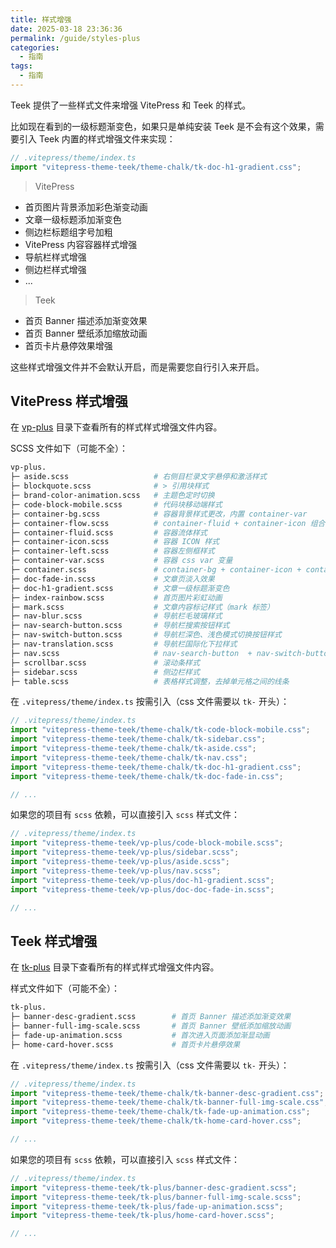 ```yaml
---
title: 样式增强
date: 2025-03-18 23:36:36
permalink: /guide/styles-plus
categories:
  - 指南
tags:
  - 指南
---
```


Teek 提供了一些样式文件来增强 VitePress 和 Teek 的样式。

比如现在看到的一级标题渐变色，如果只是单纯安装 Teek 是不会有这个效果，需要引入 Teek 内置的样式增强文件来实现：

```ts
// .vitepress/theme/index.ts
import "vitepress-theme-teek/theme-chalk/tk-doc-h1-gradient.css";
```

> VitePress

- 首页图片背景添加彩色渐变动画
- 文章一级标题添加渐变色
- 侧边栏标题组字号加粗
- VitePress 内容容器样式增强
- 导航栏样式增强
- 侧边栏样式增强
- ...

> Teek

- 首页 Banner 描述添加渐变效果
- 首页 Banner 壁纸添加缩放动画
- 首页卡片悬停效果增强

这些样式增强文件并不会默认开启，而是需要您自行引入来开启。

## VitePress 样式增强

在 [vp-plus](https://github.com/Kele-Bingtang/vitepress-theme-teek/tree/main/packages/theme-chalk/src/vp-plus) 目录下查看所有的样式样式增强文件内容。

SCSS 文件如下（可能不全）：

```sh
vp-plus.
├─ aside.scss                   # 右侧目栏录文字悬停和激活样式
├─ blockquote.scss              # > 引用块样式
├─ brand-color-animation.scss   # 主题色定时切换
├─ code-block-mobile.scss       # 代码块移动端样式
├─ container-bg.scss            # 容器背景样式更改，内置 container-var
├─ container-flow.scss          # container-fluid + container-icon 组合
├─ container-fluid.scss         # 容器流体样式
├─ container-icon.scss          # 容器 ICON 样式
├─ container-left.scss          # 容器左侧框样式
├─ container-var.scss           # 容器 css var 变量
├─ container.scss               # container-bg + container-icon + container-var 组合
├─ doc-fade-in.scss             # 文章页淡入效果
├─ doc-h1-gradient.scss         # 文章一级标题渐变色
├─ index-rainbow.scss           # 首页图片彩虹动画
├─ mark.scss                    # 文章内容标记样式（mark 标签）
├─ nav-blur.scss                # 导航栏毛玻璃样式
├─ nav-search-button.scss       # 导航栏搜索按钮样式
├─ nav-switch-button.scss       # 导航栏深色、浅色模式切换按钮样式
├─ nav-translation.scss         # 导航栏国际化下拉样式
├─ nav.scss                     # nav-search-button  + nav-switch-button + nav-translation 组合
├─ scrollbar.scss               # 滚动条样式
├─ sidebar.scss                 # 侧边栏样式
├─ table.scss                   # 表格样式调整，去掉单元格之间的线条
```

在 `.vitepress/theme/index.ts` 按需引入（css 文件需要以 `tk-` 开头）：

```ts
// .vitepress/theme/index.ts
import "vitepress-theme-teek/theme-chalk/tk-code-block-mobile.css";
import "vitepress-theme-teek/theme-chalk/tk-sidebar.css";
import "vitepress-theme-teek/theme-chalk/tk-aside.css";
import "vitepress-theme-teek/theme-chalk/tk-nav.css";
import "vitepress-theme-teek/theme-chalk/tk-doc-h1-gradient.css";
import "vitepress-theme-teek/theme-chalk/tk-doc-fade-in.css";

// ...
```

如果您的项目有 `scss` 依赖，可以直接引入 `scss` 样式文件：

```ts
// .vitepress/theme/index.ts
import "vitepress-theme-teek/vp-plus/code-block-mobile.scss";
import "vitepress-theme-teek/vp-plus/sidebar.scss";
import "vitepress-theme-teek/vp-plus/aside.scss";
import "vitepress-theme-teek/vp-plus/nav.scss";
import "vitepress-theme-teek/vp-plus/doc-h1-gradient.scss";
import "vitepress-theme-teek/vp-plus/doc-doc-fade-in.scss";

// ...
```

## Teek 样式增强

在 [tk-plus](https://github.com/Kele-Bingtang/vitepress-theme-teek/tree/main/packages/theme-chalk/src/tk-plus) 目录下查看所有的样式样式增强文件内容。

样式文件如下（可能不全）：

```sh
tk-plus.
├─ banner-desc-gradient.scss        # 首页 Banner 描述添加渐变效果
├─ banner-full-img-scale.scss       # 首页 Banner 壁纸添加缩放动画
├─ fade-up-animation.scss           # 首次进入页面添加渐显动画
├─ home-card-hover.scss             # 首页卡片悬停效果
```

在 `.vitepress/theme/index.ts` 按需引入（css 文件需要以 `tk-` 开头）：

```ts
// .vitepress/theme/index.ts
import "vitepress-theme-teek/theme-chalk/tk-banner-desc-gradient.css";
import "vitepress-theme-teek/theme-chalk/tk-banner-full-img-scale.css";
import "vitepress-theme-teek/theme-chalk/tk-fade-up-animation.css";
import "vitepress-theme-teek/theme-chalk/tk-home-card-hover.css";

// ...
```

如果您的项目有 `scss` 依赖，可以直接引入 `scss` 样式文件：

```ts
// .vitepress/theme/index.ts
import "vitepress-theme-teek/tk-plus/banner-desc-gradient.scss";
import "vitepress-theme-teek/tk-plus/banner-full-img-scale.scss";
import "vitepress-theme-teek/tk-plus/fade-up-animation.scss";
import "vitepress-theme-teek/tk-plus/home-card-hover.scss";

// ...
```
